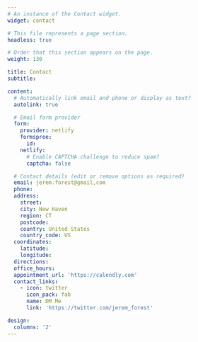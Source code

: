 ```yaml
---
# An instance of the Contact widget.
widget: contact

# This file represents a page section.
headless: true

# Order that this section appears on the page.
weight: 130

title: Contact
subtitle:

content:
  # Automatically link email and phone or display as text?
  autolink: true

  # Email form provider
  form:
    provider: netlify
    formspree:
      id:
    netlify:
      # Enable CAPTCHA challenge to reduce spam?
      captcha: false

  # Contact details (edit or remove options as required)
  email: jerem.forest@gmail,com
  phone: 
  address:
    street:
    city: New Haven
    region: CT
    postcode: 
    country: United States
    country_code: US
  coordinates:
    latitude: 
    longitude:
  directions:
  office_hours:
  appointment_url: 'https://calendly.com'
  contact_links:
    - icon: twitter
      icon_pack: fab
      name: DM Me
      link: 'https://twitter.com/jerem_forest'

design:
  columns: '2'
---
```

